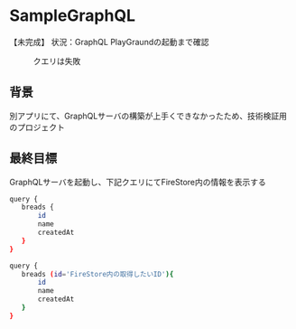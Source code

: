 # SampleGraphQL
【未完成】
状況：GraphQL PlayGraundの起動まで確認

　　　クエリは失敗

## 背景
別アプリにて、GraphQLサーバの構築が上手くできなかったため、技術検証用のプロジェクト

## 最終目標
GraphQLサーバを起動し、下記クエリにてFireStore内の情報を表示する

 ```sh
query {
    breads {
        id
        name
        createdAt
    }
}
 ```

 ```sh
query {
    breads (id='FireStore内の取得したいID'){
        id
        name
        createdAt
    }
}
 ```

